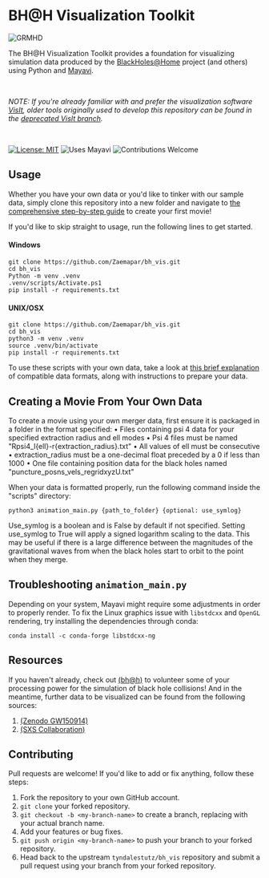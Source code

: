 # BH@H Visualization Toolkit

![GRMHD](assets/grmhd.jpeg)


The BH@H Visualization Toolkit provides a foundation for visualizing simulation data produced by the [BlackHoles@Home](https://blackholesathome.net/) project (and others) using Python and [Mayavi](https://docs.enthought.com/mayavi/mayavi/). 

</br>

*NOTE: If you're already familiar with and prefer the visualization software [VisIt](https://visit-dav.github.io/visit-website/index.html), older tools originally used to develop this repository can be found in the [deprecated VisIt branch](https://github.com/tyndalestutz/bh_vis/tree/tyndalestutz/deprecated-visit_tools).*

</br>

[![License: MIT](https://img.shields.io/badge/license-MIT-blue.svg)](https://opensource.org/licenses/MIT) ![Uses Mayavi](https://img.shields.io/badge/uses-Mayavi-blue.svg) ![Contributions Welcome](https://img.shields.io/badge/Contributions-Welcome!-brightgreen)


## Usage

Whether you have your own data or you'd like to tinker with our sample data, simply clone this repository into a new folder and navigate to [the comprehensive step-by-step guide](jupyter_notebooks/Tutorial-Start_to_Finish-Psi4_to_mp4.ipynb) to create your first movie!

If you'd like to skip straight to usage, run the following lines to get started.

#### Windows

```
git clone https://github.com/Zaemapar/bh_vis.git
cd bh_vis
Python -m venv .venv
.venv/scripts/Activate.ps1
pip install -r requirements.txt
```

#### UNIX/OSX

```
git clone https://github.com/Zaemapar/bh_vis.git
cd bh_vis
python3 -m venv .venv
source .venv/bin/activate
pip install -r requirements.txt
```

To use these scripts with your own data, take a look at [this brief explanation](jupyter_notebooks/Tutorial-Compatible_Data_Formats.ipynb) of compatible data formats, along with instructions to prepare your data.

## Creating a Movie From Your Own Data

To create a movie using your own merger data, first ensure it is packaged in a folder in the format specified:
&bull; Files containing psi 4 data for your specified extraction radius and ell modes
     &bull; Psi 4 files must be named "Rpsi4_l{ell}-r{extraction_radius}.txt"
     &bull; All values of ell must be consecutive
     &bull; extraction_radius must be a one-decimal float preceded by a 0 if less than 1000
&bull; One file containing position data for the black holes named "puncture_posns_vels_regridxyzU.txt"

When your data is formatted properly, run the following command inside the "scripts" directory:

```
python3 animation_main.py {path_to_folder} {optional: use_symlog}
```

Use_symlog is a boolean and is False by default if not specified. Setting use_symlog to True will apply a signed logarithm scaling to the data. This may be useful if there is a large difference between the magnitudes of the gravitational waves from when the black holes start to orbit to the point when they merge.

## Troubleshooting  `animation_main.py`
Depending on your system, Mayavi might require some adjustments in order to properly render. To fix the Linux graphics issue with `libstdcxx` and `OpenGL` rendering, try installing the dependencies through conda:

```
conda install -c conda-forge libstdcxx-ng
```

## Resources

If you haven't already, check out [(bh@h)](https://blackholesathome.net/blackholesathome_homepage-en_US.html) to volunteer some of your processing power for the simulation of black hole collisions! And in the meantime, further data to be visualized can be found from the following sources:

1. [(Zenodo GW150914)](https://zenodo.org/records/155394)
2. [(SXS Collaboration)](https://data.black-holes.org/waveforms/index.html)
## Contributing

Pull requests are welcome! If you'd like to add or fix anything, follow these steps:

1. Fork the repository to your own GitHub account.
2. `git clone` your forked repository.
3. `git checkout -b <my-branch-name>` to create a branch, replacing with your actual branch name.
4. Add your features or bug fixes.
5. `git push origin <my-branch-name>` to push your branch to your forked repository.
6. Head back to the upstream `tyndalestutz/bh_vis` repository and submit a pull request using your branch from your forked repository.
